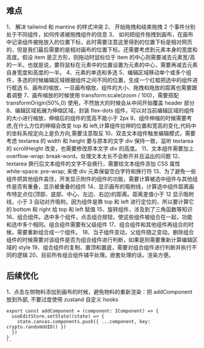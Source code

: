 ## 难点

1、 解决 tailwind 和 mantine 的样式冲突
2、 开始拖拽和结束拖拽 2 个事件分别处于不同组件，如何传递被拖拽组件的信息
3、 如何把组件拖拽到画布，在画布中记录组件被拖放入的位置下标，此时需要注意这里得到的位置下标是相对网页的，但是我们最后需要的是相对画布的位置下标。还需要考虑到元素本身的宽度和高度。假设 item 是正方形，则拖动时鼠标位于 item 的中心则需要减去元素宽/高的一半。也就是说，要将鼠标在元素中的位置设置为元素的中心，需要再减去元素自身宽度和高度的一半。
4、元素的单选和多选
5、编辑区域移动单个或多个组件，多选的时候编辑区域根据组件之间不同的位置，生成一个红框把选中的组件进行框选
6、画布的缩放，一旦画布缩放，组件的大小、拖拽和拖放的距离也需要跟着调整
7、画布缩放的时候使用 transform:scale(zoom / 100)，需要搭配 transformOrigin(50%,0) 使用，不然放大的时候会从中间开始覆盖 header 部分
8、编辑区域拓展为伸缩区域，封装 flex-dots 组件，可以对当前编辑区域的组件的大小进行缩放，伸缩后的组件的宽高不能小于 2px
9、组件伸缩的时候需要考虑,在什么方位的伸缩会改变 top 和 left,计算组件拉伸的位置和宽高的变化,代码中的坐标系规定向上是负方向,需要注意取反
10、双击文本组件触发编辑模式，需要考虑 textarea 的 width 和 height 要与原本的文字 div 保持一致，监听 textarea 的 scrollHeight 改变，也需要修改原本文字 div 的高度。
11、文本组件需要加上 overflow-wrap: break-word，处理文本太长不会断开并且溢出的问题
12、textarea 换行后文本组件的文字不会换行，需要给文本组件添加 CSS 属性 white-space: pre-wrap; 来使 div 元素保留空白字符和换行符
13、为了避免一些组件把其他组件盖住，开发显示附件的组件的功能，需要计算被选中组件与其他组件是否有重叠，显示被重叠的组件
14、显示画布的吸附线，计算选中组件距离画布特定点位(顶部、底部、中心、左边、右边)的距离。距离差值小于 12 显示吸附线，小于 3 自动对齐吸附。因为组件是靠 top 和 left 进行定位的，所以要计算它的 bottom 和 right 给 top 和 left 赋值
15、旋转组件，涉及到了三角函数等知识
16、组合组件。选中多个组件，点击组合按钮，使这些组件被组合在一起，功能和选中多个相同。组合组件需要有父级组件
17、组合组件和其他组件再组合的时候，需要重新组合成一个组件。
18、当子组件变动，父组件随之变动。删除组合组件的时候需要对该组件是否为组合组件进行判断，如果是则需要重新计算编辑区域的 style
19、组合组件的复制、置顶和置底，需要对组合组件进行判断并执行不同的逻辑
20、目前所有组合组件铺平处理。嵌套处理的话，渲染方便。

## 后续优化

1、点击左侧物料添加到画布的时候，避免物料的重新渲染：把 addComponent 放到外部, 不要过度使用 zustand 自定义 hooks

```// 避免物料选项栏重新渲染
export const addComponent = (component: IComponent) => {
  useEditStore.setState((state) => {
    state.canvas.components.push({ ...component, key: crypto.randomUUID() })
  })
}
``

```
